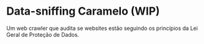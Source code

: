 # Data-sniffing Caramelo (WIP)

Um web crawler que audita se websites estão seguindo os princípios da Lei Geral de Proteção de Dados.
